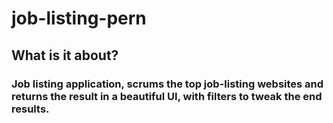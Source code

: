# job-listing-pern

## What is it about?
### Job listing application, scrums the top job-listing websites and returns the result in a beautiful UI, with filters to tweak the end results.
